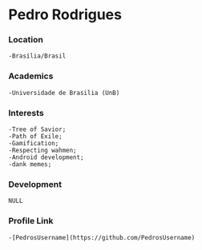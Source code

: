 # Pedro Rodrigues

### Location

	-Brasília/Brasil

### Academics

	-Universidade de Brasilia (UnB)

### Interests

	-Tree of Savior;
	-Path of Exile;
	-Gamification;
	-Respecting wahmen;
	-Android development;
	-dank memes;
	
### Development

	NULL

### Profile Link

	-[PedrosUsername](https://github.com/PedrosUsername)
